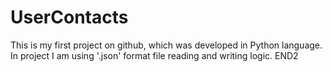 # UserContacts
This is my first project on github, which was developed in Python language. In project I am using '.json' format file reading and writing logic. END2

